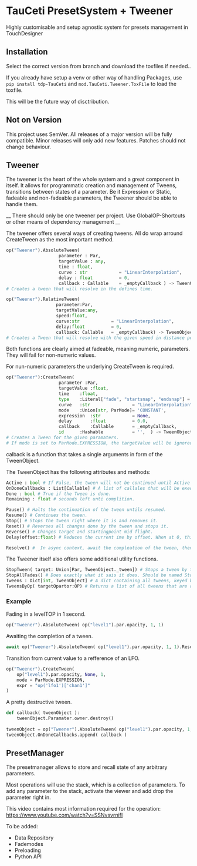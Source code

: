 # TauCeti PresetSystem + Tweener
Highly customisable and setup agnostic system for presets management in TouchDesigner

## Installation
Select the correct version from branch and download the toxfiles if needed..

If you already have setup a venv or other way of handling Packages, use ```pip install tdp-TauCeti``` and ```mod.TauCeti.Tweener.ToxFile``` to load the toxfile. 

This will be the future way of disctribution.

## Not on Version
This project uses SemVer. All releases of a major version will be fully compatible. Minor releases will only add new features. Patches should not change behaviour.

## Tweener
The tweener is the heart of the whole system and a great component in itself. It allows for programmatic creation and management of Tweens, transitions between states of a parameter. Be it Expression or Static, fadeable and non-fadeable parameters, the Tweener should be able to handle them.

__ There should only be one tweener per project. Use GlobalOP-Shortcuts or other means of dependency management __


The tweener offers several ways of creating tweens. All do wrap arround CreateTween as the most important method.
```python
op("Tweener").AbsoluteTween(	   
					parameter : Par, 
					targetValue : any, 
					time : float, 
					curve : str            = "LinearInterpolation", 
					delay : float          = 0, 
					callback : Callable    = _emptyCallback ) -> TweenObject
# Creates a tween that will resolve in the defines time.

op("Tweener").RelativeTween( 
				   parameter:Par, 
				   targetValue:any, 
				   speed:float, 
				   curve:str            = "LinearInterpolation", 
				   delay:float          = 0, 
				   callback: Callable   = _emptyCallback) -> TweenObject
# Creates a Tween that will resolve with the given speed in distance per seconds.

```

Both functions are clearly aimed at fadeable, meaning numeric, parameters. They will fail for non-numeric values.

For nun-numeric parameters the underlying CreateTween is required.
```python
op("Tweener"):CreateTween(
					parameter :Par, 
					targetValue	:float, 
					time	:float, 
					type	:Literal["fade", "startsnap", "endsnap"] = 'fade', 
					curve	:str				= "LinearInterpolation", 
					mode	:Union[str, ParMode]= 'CONSTANT', 
					expression	:str			= None, 
					delay		:float			= 0.0,
					callback	:Callable		= _emptyCallback,
					id		:Hashable			= '',  ) -> TweenObject:
# Creates a Tween for the given paramaters.
# If mode is set to ParMode.EXPRESSION, the targetValue will be ignored and expression wil be used instead.
```

calback is a function that takes a single arguments in form of the TweenObject.

The TweenObject has the following attributes and methods:

```python
Active : bool # If False, the tween will not be continued until Active is back to True
OnDoneCallbacks : List[Callable] # A list of callales that will be executed once the tween is done.
Done : bool # True if the Tween is done.
Remaining : float # seconds left unti complition.

Pause() # Halts the continuation of the tween untils resumed.
Resume() # Continues the tween.
Stop() # Stops the tween right where it is and removes it. 
Reset() # Reverses all changes done by the tween and stops it.
Reverse() # Changes target and startingpoint mid flight. 
Delay(offset:float) # Reduces the current ime by offset. When at 0, this results in a delay, when above 0 will result in a stepback.

Resolve() #  In async context, await the compleation of the tween, then conitnue.
```


The Tweener itself also offers some additional utility functions.
```python
StopTween( target: Union[Par, TweenObject._tween]) # Stops a tween by the tween object or the parameter wich it points to.
StopAllFades() # Does exactly what it sais it does. Should be named StopAllTweens though. 
Tweens : Dict[int, TweenObject] # A dict containing all tweens, keyed by an unique ID per parameter.
TweensByOp( targetOpartor:OP) # Returns a list of all tweens that are running and pointing at a prameter of the given operator.
```

### Example
Fading in a levelTOP in 1 second.
```python
op("Tweener").AbsoluteTween( op("level1").par.opacity, 1, 1)
```

Awaiting the completion of a tween.
```python
await op("Tweener").AbsoluteTween( op("level1").par.opacity, 1, 1).Resolve()
```

Transition from current value to a refference of an LFO.
```python
op("Tweener").CreateTween(
	op("level1").par.opacity, None, 1, 
	mode = ParMode.EXPRESSION,
	expr = "op('lfo1')['chan1']"
)
```

A pretty destructive tween.
```python
def callback( tweenObject ):
	tweenObject.Paramater.owner.destroy()
	
tweenObject = op("Tweener").AbsoluteTween( op("level1").par.opacity, 1, 1)
tweenObject.OnDoneCallbacks.append( callback )
```
## PresetManager
The presetmanager allows to store and recall state of any arbitrary parameters.

Most operations will use the stack, which is a collection of parameters. To add any parameter to the stack, activate the viewer and add drop the parameter right in.

This video contains most information required for the operation: 
https://www.youtube.com/watch?v=SSNvsvrnifI

To be added:
- Data Repository
- Fademodes
- Preloading
- Python API